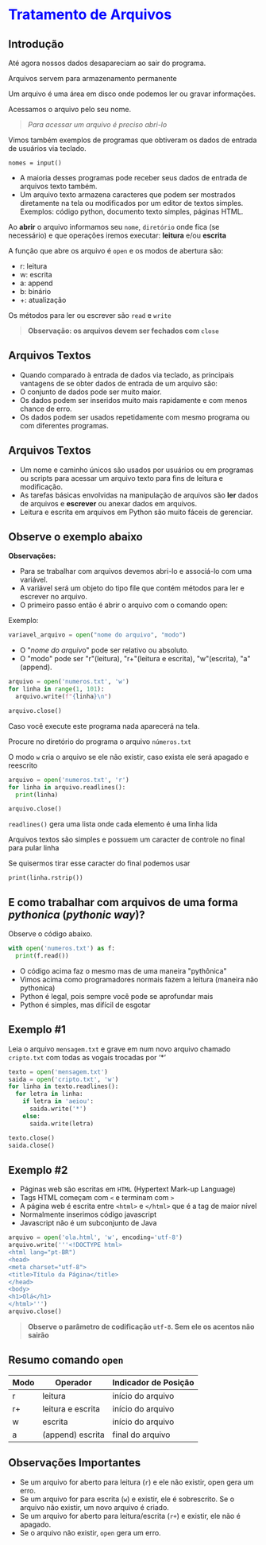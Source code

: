 # <font color='blue'>**Tratamento de Arquivos**</font>

## **Introdução**

Até agora nossos dados desapareciam ao sair do programa.

Arquivos servem para armazenamento permanente

Um arquivo é uma área em disco onde podemos ler ou gravar informações.

Acessamos o arquivo pelo seu nome.

> *Para acessar um arquivo é preciso abri-lo*

Vimos também exemplos de programas que obtiveram os dados de entrada de usuários via teclado.

```nomes = input()```



*   A maioria desses programas pode receber seus dados de entrada de arquivos texto também.
*   Um arquivo texto armazena caracteres que podem ser mostrados diretamente na tela ou modificados por um editor de textos simples. Exemplos: código python, documento texto simples, páginas HTML.




Ao **abrir** o arquivo informamos seu `nome`, `diretório` onde fica (se necessário) e que operações iremos executar: **leitura** e/ou **escrita**

A função que abre os arquivo é `open` e os modos de abertura são:
*   r: leitura
*   w: escrita
*   a: append
*   b: binário
*   +: atualização

Os métodos para ler ou escrever são `read` e `write`

> **Observação: os arquivos devem ser fechados com `close`**

## **Arquivos Textos**

*   Quando comparado à entrada de dados via teclado, as principais vantagens de se obter dados de entrada de um arquivo são:
*   O conjunto de dados pode ser muito maior.
*   Os dados podem ser inseridos muito mais rapidamente e com menos
chance de erro.
*   Os dados podem ser usados repetidamente com mesmo programa ou com diferentes programas.



## **Arquivos Textos**

*   Um nome e caminho únicos são usados por usuários ou em programas ou scripts para acessar um arquivo texto para fins de leitura e modificação.
*   As tarefas básicas envolvidas na manipulação de arquivos são **ler** dados de arquivos e **escrever** ou anexar dados em arquivos.
*   Leitura e escrita em arquivos em Python são muito fáceis de gerenciar.


## Observe o exemplo abaixo

**Observações:**

*   Para se trabalhar com arquivos devemos abri-lo e associá-lo com uma variável.
*   A variável será um objeto do tipo file que contém métodos para ler e escrever no arquivo.
*   O primeiro passo então é abrir o arquivo com o comando open:

Exemplo:
```python
variavel_arquivo = open("nome do arquivo", "modo")
```
*   O "*nome do arquiv*o" pode ser relativo ou absoluto.
*   O "modo" pode ser "r"(leitura), "r+"(leitura e escrita), "w"(escrita), "a"(append).



```python
arquivo = open('numeros.txt', 'w')
for linha in range(1, 101):
  arquivo.write(f"{linha}\n")

arquivo.close()

```

Caso você execute este programa nada aparecerá na tela.

Procure no diretório do programa o arquivo `números.txt`

O modo `w` cria o arquivo se ele não existir, caso exista ele será apagado e reescrito


```python
arquivo = open('numeros.txt', 'r')
for linha in arquivo.readlines():
  print(linha)

arquivo.close()
```

`readlines()` gera uma lista onde cada elemento é uma linha lida

Arquivos textos são simples e possuem um caracter de controle no final para pular linha

Se quisermos tirar esse caracter do final podemos usar

```print(linha.rstrip())```

## E como trabalhar com arquivos de uma forma _pythonica_ (_pythonic way_)?

Observe o código abaixo.


```python
with open('numeros.txt') as f:
  print(f.read())
```

*   O código acima faz o mesmo mas de uma maneira "pythônica"
*   Vimos acima como programadores normais fazem a leitura (maneira não pythonica)
*   Python é legal, pois sempre você pode se aprofundar mais
*   Python é simples, mas difícil de esgotar

## **Exemplo #1**

Leia o arquivo `mensagem.txt` e grave em num novo arquivo chamado `cripto.txt` com todas as vogais trocadas por ‘*’


```python
texto = open('mensagem.txt')
saida = open('cripto.txt', 'w')
for linha in texto.readlines():
  for letra in linha:
    if letra in 'aeiou':
      saida.write('*')
    else:
      saida.write(letra)

texto.close()
saida.close()
```

## **Exemplo #2**

*   Páginas web são escritas em `HTML` (Hypertext Mark-up Language)
*   Tags HTML começam com `<` e terminam com `>`
*   A página web é escrita entre `<html>` e `</html>` que é a tag de maior nível
*   Normalmente inserimos código javascript
*   Javascript não é um subconjunto de Java


```python
arquivo = open('ola.html', 'w', encoding='utf-8')
arquivo.write('''<!DOCTYPE html>
<html lang="pt-BR")
<head>
<meta charset="utf-8">
<title>Título da Página</title>
</head>
<body>
<h1>Olá</h1>
</html>''')
arquivo.close()
```

> **Observe o parâmetro de codificação `utf-8`. Sem ele os acentos não sairão**

## **Resumo comando `open`**

Modo  | Operador | Indicador de Posição
----- | -------- | -----------
r     | leitura  |  início do arquivo
r+    | leitura e escrita | início do arquivo
w     | escrita  | início do arquivo
a     | (append) escrita | final do arquivo

## **Observações Importantes**

*   Se um arquivo for aberto para leitura (`r`) e ele não existir, open gera um erro.
*   Se um arquivo for para escrita (`w`) e existir, ele é sobrescrito. Se o arquivo não existir, um novo arquivo é criado.
*   Se um arquivo for aberto para leitura/escrita (`r+`) e existir, ele não é apagado.
*   Se o arquivo não existir, `open` gera um erro.





